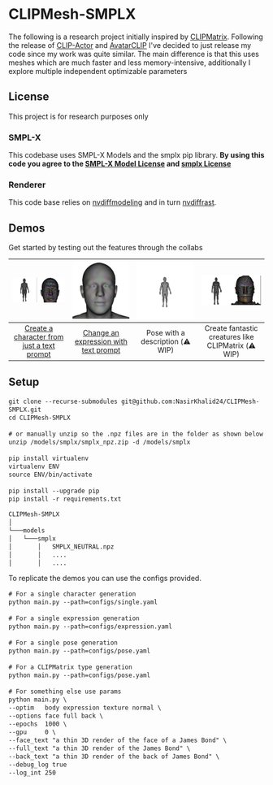 # CLIPMesh-SMPLX

The following is a research project initially inspired by [CLIPMatrix](https://arxiv.org/abs/2109.12922). Following the release of [CLIP-Actor](https://arxiv.org/abs/2206.04382) and [AvatarCLIP](https://hongfz16.github.io/projects/AvatarCLIP.html) I've decided to just release my code since my work was quite similar. The main difference is that this uses meshes which are much faster and less memory-intensive, additionally I explore multiple independent optimizable parameters

## License

This project is for research purposes only

### SMPL-X

This codebase uses SMPL-X Models and the smplx pip library. **By using this code you agree to the [SMPL-X Model License](https://smpl-x.is.tue.mpg.de/modellicense.html) and [smplx License](https://github.com/vchoutas/smplify-x#license)**

### Renderer

This code base relies on [nvdiffmodeling](https://github.com/NVlabs/nvdiffmodeling) and in turn [nvdiffrast](https://nvlabs.github.io/nvdiffrast/#licenses).

## Demos

Get started by testing out the features through the collabs

|<img src="./assets/README/single.gif" width="310"/>|<img src="./assets/README/expressions.gif" width="310"/>|<img src="./assets/README/pose.gif" width="310"/>|<img src="./assets/README/clipmatrix.gif" width="310"/>|
:--------------------------------------------------:|:--------------------------------------------------:|:--------------------------------------------------:|:--------------------------------------------------:|
| [Create a character from just a text prompt](https://colab.research.google.com/drive/1jtVfsDTkWfOxzrSdjlooJnyhfQKLnslN?usp=sharing)  | [Change an expression with text prompt](https://colab.research.google.com/drive/1Xd8gLPHatKv5lk3txS3f97fBbqORFsI2?usp=sharing)   | Pose with a description (⚠️ WIP)            | Create fantastic creatures like CLIPMatrix (⚠️ WIP)   |





## Setup

```
git clone --recurse-submodules git@github.com:NasirKhalid24/CLIPMesh-SMPLX.git
cd CLIPMesh-SMPLX

# or manually unzip so the .npz files are in the folder as shown below
unzip /models/smplx/smplx_npz.zip -d /models/smplx   

pip install virtualenv
virtualenv ENV
source ENV/bin/activate

pip install --upgrade pip
pip install -r requirements.txt
```


```
CLIPMesh-SMPLX
│
└───models
│   └───smplx
│       │   SMPLX_NEUTRAL.npz
│       │   ....
│       │   ....
``` 

To replicate the demos you can use the configs provided.

```
# For a single character generation
python main.py --path=configs/single.yaml

# For a single expression generation
python main.py --path=configs/expression.yaml

# For a single pose generation
python main.py --path=configs/pose.yaml

# For a CLIPMatrix type generation
python main.py --path=configs/pose.yaml

# For something else use params
python main.py \
--optim   body expression texture normal \
--options face full back \
--epochs  1000 \
--gpu     0 \
--face_text "a thin 3D render of the face of a James Bond" \
--full_text "a thin 3D render of the James Bond" \
--back_text "a thin 3D render of the back of James Bond" \
--debug_log true
--log_int 250
```
